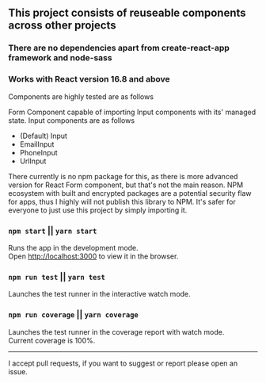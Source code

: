 ## This project consists of reuseable components across other projects

### There are no dependencies apart from create-react-app framework and node-sass

### Works with React version 16.8 and above

Components are highly tested are as follows

Form Component capable of importing Input components with its' managed state.
Input components are as follows
  - (Default) Input
  - EmailInput
  - PhoneInput
  - UrlInput

There currently is no npm package for this, as there is more advanced version for React Form component, but that's not the main reason. NPM ecosystem with built and encrypted packages are a potential security flaw for apps, thus I highly will not publish this library to NPM. It's safer for everyone to just use this project by simply importing it.

### `npm start` || `yarn start`

Runs the app in the development mode.<br>
Open [http://localhost:3000](http://localhost:3000) to view it in the browser.

### `npm run test` || `yarn test`

Launches the test runner in the interactive watch mode.<br>

### `npm run coverage` || `yarn coverage`

Launches the test runner in the coverage report with watch mode.<br>
Current coverage is 100%.

-----

I accept pull requests, if you want to suggest or report please open an issue.